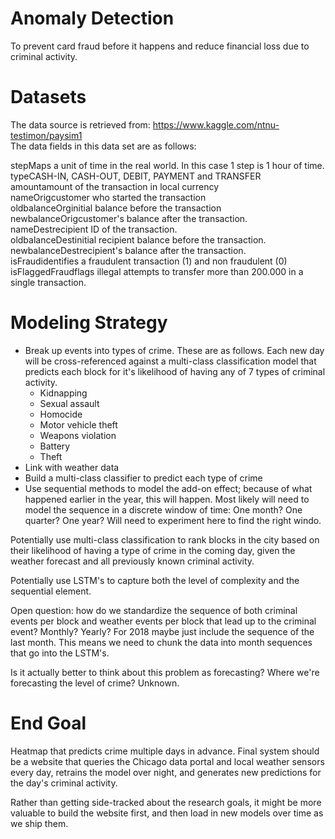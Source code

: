 # Anomaly Detection
To prevent card fraud before it happens and reduce financial loss due to criminal activity.

# Datasets

The data source is retrieved from: https://www.kaggle.com/ntnu-testimon/paysim1<br/>
The data fields in this data set are as follows:<br/>

stepMaps a unit of time in the real world. In this case 1 step is 1 hour of time.<br/>
typeCASH-IN, CASH-OUT, DEBIT, PAYMENT and TRANSFER<br/>
amountamount of the transaction in local currency<br/>
nameOrigcustomer who started the transaction<br/>
oldbalanceOrginitial balance before the transaction<br/>
newbalanceOrigcustomer's balance after the transaction.<br/>
nameDestrecipient ID of the transaction.<br/>
oldbalanceDestinitial recipient balance before the transaction.<br/>
newbalanceDestrecipient's balance after the transaction.<br/>
isFraudidentifies a fraudulent transaction (1) and non fraudulent (0)<br/>
isFlaggedFraudflags illegal attempts to transfer more than 200.000 in a single transaction.<br/>

# Modeling Strategy
- Break up events into types of crime. These are as follows. Each new day will be cross-referenced against a multi-class classification model that predicts each block for it's likelihood of having any of 7 types of criminal activity.
    - Kidnapping
    - Sexual assault 
    - Homocide
    - Motor vehicle theft 
    - Weapons violation
    - Battery
    - Theft
- Link with weather data
- Build a multi-class classifier to predict each type of crime
- Use sequential methods to model the add-on effect; because of what happened earlier in the year, this will happen. Most likely will need to model the sequence in a discrete window of time: One month? One quarter? One year? Will need to experiment here to find the right windo. 

Potentially use multi-class classification to rank blocks in the city based on their likelihood of having a type of crime in the coming day, given the weather forecast and all previously known criminal activity. 


Potentially use LSTM's to capture both the level of complexity and the sequential element. 

Open question: how do we standardize the sequence of both criminal events per block and weather events per block that lead up to the criminal event? Monthly? Yearly? For 2018 maybe just include the sequence of the last month. This means we need to chunk the data into month sequences that go into the LSTM's.

Is it actually better to think about this problem as forecasting? Where we're forecasting the level of crime? Unknown.

# End Goal
Heatmap that predicts crime multiple days in advance. Final system should be a website that queries the Chicago data portal and local weather sensors every day, retrains the model over night, and generates new predictions for the day's criminal activity.

Rather than getting side-tracked about the research goals, it might be more valuable to build the website first, and then load in new models over time as we ship them.
